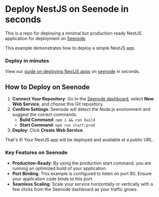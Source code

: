 # Deploy NestJS on Seenode in seconds

This is a repo for deploying a minimal but production-ready NestJS application for deployment on [Seenode](https://seenode.com).

This example demonstrates how to deploy a simple NestJS app.

### Deploy in minutes
View our [guide on deploying NestJS apps](https://seenode.com/docs/frameworks/javascript/nestjs/) on [seenode](https://seenode.com) in seconds.


## How to Deploy on Seenode

1.  **Connect Your Repository**: Go to the [Seenode dashboard](https://cloud.seenode.com), select **New Web Service**, and choose this Git repository.
2.  **Confirm Settings**: Seenode will detect the Node.js environment and suggest the correct commands.
    *   **Build Command**: `npm i && run build`
    *   **Start Command**: `npm run start:prod`
3.  **Deploy**: Click **Create Web Service**.

That's it! Your NestJS app will be deployed and available at a public URL.

### Key Features on Seenode

*   **Production-Ready**: By using the production start command, you are running an optimized build of your application.
*   **Port Binding**: This example is configured to listen on port 80. Ensure your application code binds to this port.
*   **Seamless Scaling**: Scale your service horizontally or vertically with a few clicks from the Seenode dashboard as your traffic grows.
